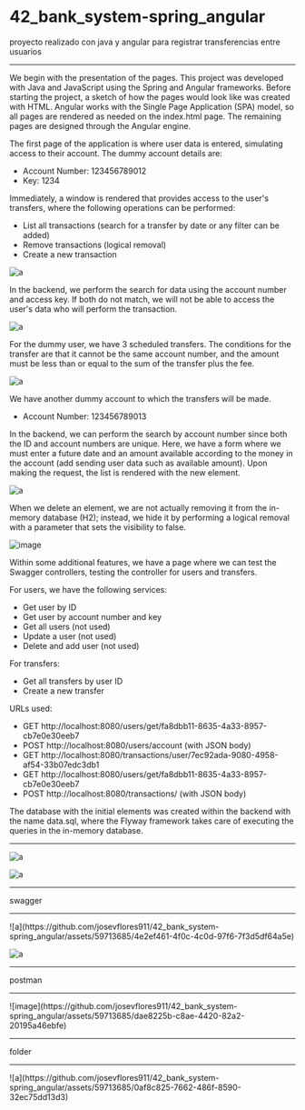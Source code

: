 # 42_bank_system-spring_angular
proyecto realizado con java y angular para registrar transferencias entre usuarios
<hr>
 <p>We begin with the presentation of the pages. This project was developed with Java and JavaScript using the Spring and Angular frameworks. Before starting the project, a sketch of how the pages would look like was created with HTML. Angular works with the Single Page Application (SPA) model, so all pages are rendered as needed on the index.html page. The remaining pages are designed through the Angular engine.</p>

  <p>The first page of the application is where user data is entered, simulating access to their account. The dummy account details are:</p>
  <ul>
    <li>Account Number: 123456789012</li>
    <li>Key: 1234</li>
  </ul>

  <p>Immediately, a window is rendered that provides access to the user's transfers, where the following operations can be performed:</p>
  <ul>
    <li>List all transactions (search for a transfer by date or any filter can be added)</li>
    <li>Remove transactions (logical removal)</li>
    <li>Create a new transaction</li>
  </ul>

![a](https://github.com/josevflores911/42_bank_system-spring_angular/assets/59713685/1abc77df-6516-4d4b-bb27-766981bd9e80)

<p>In the backend, we perform the search for data using the account number and access key. If both do not match, we will not be able to access the user's data who will perform the transaction.</p>

![a](https://github.com/josevflores911/42_bank_system-spring_angular/assets/59713685/329926f9-b877-4692-b076-fcc48c31c186)

<p>For the dummy user, we have 3 scheduled transfers. The conditions for the transfer are that it cannot be the same account number, and the amount must be less than or equal to the sum of the transfer plus the fee.</p>

![a](https://github.com/josevflores911/42_bank_system-spring_angular/assets/59713685/94d0975b-5148-42c4-acdf-342c57f90d31)

<p>We have another dummy account to which the transfers will be made.</p>
<ul>
  <li>Account Number: 123456789013</li>
</ul>
<p>In the backend, we can perform the search by account number since both the ID and account numbers are unique. Here, we have a form where we must enter a future date and an amount available according to the money in the account (add sending user data such as available amount). Upon making the request, the list is rendered with the new element.</p>

![a](https://github.com/josevflores911/42_bank_system-spring_angular/assets/59713685/224ef937-440a-4229-8654-470ea3fc6ed3)

<p>When we delete an element, we are not actually removing it from the in-memory database (H2); instead, we hide it by performing a logical removal with a parameter that sets the visibility to false.</p>

![image](https://github.com/josevflores911/42_bank_system-spring_angular/assets/59713685/437bde84-63ec-4d8b-826c-1c2ec2655d0b)

<p>Within some additional features, we have a page where we can test the Swagger controllers, testing the controller for users and transfers.</p>

<p>For users, we have the following services:</p>
<ul>
  <li>Get user by ID</li>
  <li>Get user by account number and key</li>
  <li>Get all users (not used)</li>
  <li>Update a user (not used)</li>
  <li>Delete and add user (not used)</li>
</ul>

<p>For transfers:</p>
<ul>
  <li>Get all transfers by user ID</li>
  <li>Create a new transfer</li>
</ul>

<p>URLs used:</p>
<ul>
  <li>GET http://localhost:8080/users/get/fa8dbb11-8635-4a33-8957-cb7e0e30eeb7</li>
  <li>POST http://localhost:8080/users/account (with JSON body)</li>
  <li>GET http://localhost:8080/transactions/user/7ec92ada-9080-4958-af54-33b07edc3db1</li>
  <li>GET http://localhost:8080/users/get/fa8dbb11-8635-4a33-8957-cb7e0e30eeb7</li>
  <li>POST http://localhost:8080/transactions/ (with JSON body)</li>
</ul>

<p>The database with the initial elements was created within the backend with the name data.sql, where the Flyway framework takes care of executing the queries in the in-memory database.</p>
<hr>

![a](https://github.com/josevflores911/42_bank_system-spring_angular/assets/59713685/1d66dc3a-c237-43d4-be89-b30cbfb067fe)

![a](https://github.com/josevflores911/42_bank_system-spring_angular/assets/59713685/feb11586-07a5-44ff-a261-73b48bacd71c)
<hr>
swagger
<hr>
![a](https://github.com/josevflores911/42_bank_system-spring_angular/assets/59713685/4e2ef461-4f0c-4c0d-97f6-7f3d5df64a5e)

![a](https://github.com/josevflores911/42_bank_system-spring_angular/assets/59713685/9c2cf3d6-48bc-4b8b-9284-bc0234b3f405)
<hr>
postman
<hr>
![image](https://github.com/josevflores911/42_bank_system-spring_angular/assets/59713685/dae8225b-c8ae-4420-82a2-20195a46ebfe)
<hr>
folder
<hr>
![a](https://github.com/josevflores911/42_bank_system-spring_angular/assets/59713685/0af8c825-7662-486f-8590-32ec75dd13d3)


